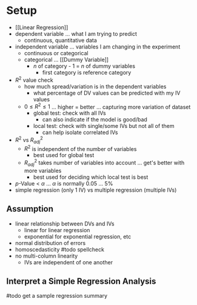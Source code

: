 # Setup
- [[Linear Regression]]
- dependent variable ... what I am trying to predict
	- continuous, quantitative data
- independent variable ... variables I am changing in the experiment
	- continuous or categorical
	- categorical ... [[Dummy Variable]]
		- $n$ of category - 1 = $n$ of dummy variables
			- first category is reference category
- $R^2$ value check
	- how much spread/variation is in the dependent variables
		- what percentage of DV values can be predicted with my IV values
	- $0 \leq R^{2} \leq 1$ ... higher = better ... capturing more variation of dataset
		- global test: check with all IVs
			- can also indicate if the model is good/bad
		- local test: check with single/some IVs but not all of them
			- can help isolate correlated IVs
- $R^{2}$ vs $R^2_{adj}$
	- $R^2$ is independent of the number of variables
		- best used for global test
	- $R^2_{adj}$ takes number of variables into account ... get's better with more variables
		- best used for deciding which local test is best
- $p$-Value < $\alpha$ ... $\alpha$ is normally 0.05 ... 5%
- simple regression (only 1 IV) vs multiple regression (multiple IVs)

## Assumption
- linear relationship between DVs and IVs
	- linear for linear regression
	- exponential for exponential regression, etc
- normal distribution of errors
- homoscedasticity #todo spellcheck
- no multi-column linearity
	- IVs are independent of one another

## Interpret a Simple Regression Analysis
#todo get a sample regression summary